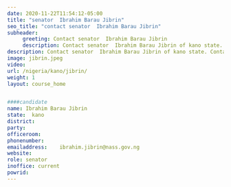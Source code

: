 ```yaml
---
date: 2020-11-22T11:54:12-05:00
title: "senator  Ibrahim Barau Jibrin"
seo_title: "contact senator  Ibrahim Barau Jibrin"
subheader:
     greeting: Contact senator  Ibrahim Barau Jibrin 
     description: Contact senator  Ibrahim Barau Jibrin of kano state. Contact information for senator  Ibrahim Barau Jibrin includes email address, phone number, and mailing address.
description: Contact senator  Ibrahim Barau Jibrin of kano state. Contact information for senator  Ibrahim Barau Jibrin includes email address, phone number, and mailing address.
image: jibrin.jpeg
video: 
url: /nigeria/kano/jibrin/
weight: 1
layout: course_home


####candidate
name: Ibrahim Barau Jibrin
state:	kano
district: 
party:	
officeroom:	
phonenumber:
emailaddress:	 ibrahim.jibrin@nass.gov.ng
website:	
role: senator
inoffice: current
powrid: 
---
```


